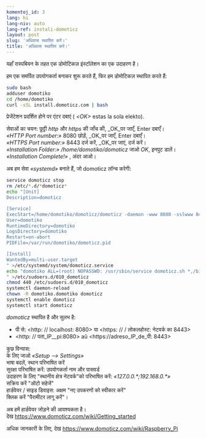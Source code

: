 ```yaml
---
komentoj_id: 3
lang: hi
lang-niv: auto
lang-ref: instali-domoticz
layout: post
slug: 'अधिवास स्थापित करें।'
title: 'अधिवास स्थापित करें।'
---
```


यहाँ रास्पबियन के तहत एक डोमोटिकज़ इंस्टॉलेशन का एक उदाहरण है।

हम एक समर्पित उपयोगकर्ता बनाकर शुरू करते हैं, फिर हम डोमोटिकज़ स्थापित करते हैं:
```bash
sudo bash
adduser domotiko
cd /home/domotiko
curl -sSL install.domoticz.com | bash
```
प्रेजेंटेशन प्रदर्शित होने पर एंटर दबाएं ( _\<OK>_ estas la sola elekto).  
  
  
सेवाओं का चयन: छुट्टी _http_ और _https_ की जाँच की, _OK_पर जाएँ, Enter दबाएँ।  
_«HTTP Port number:»_ 8080 छोड़ें, _OK_पर जाएँ, Enter दबाएँ।  
_«HTTPS Port number:»_ 8443 दर्ज करें, _OK_पर जाएं, दर्ज करें।  
_«Installation Folder:»_     _/home/domotiko/domoticz_  जाओ   _OK_, इनपुट डालें।    
 _«Installation Complete!»_  , अंदर आओ। 


अब हम सेवा _«systemd»_ बनाते हैं, जो domoticz लॉन्च करेगी:
```bash
service domoticz stop
rm /etc/*.d/*domoticz*
echo "[Unit]
Description=domoticz

[Service]
ExecStart=/home/domotiko/domoticz/domoticz -daemon -www 8080 -sslwww 8443 -pidfile /var/run/domotiko/domoticz.pid
User=domotiko
RuntimeDirectory=domotiko
LogsDirectory=domotiko
Restart=on-abort
PIDFile=/var/run/domotiko/domoticz.pid

[Install]
WantedBy=multi-user.target
" >/etc/systemd/system/domoticz.service
echo "domotiko ALL=(root) NOPASSWD: /usr/sbin/service domoticz.sh *,/bin/systemctl stop domoticz.service,/bin/systemctl start domoticz.service
" >/etc/sudoers.d/010_domoticz
chmod 440 /etc/sudoers.d/010_domoticz
systemctl daemon-reload
chown -R domotiko.domotiko domoticz
systemctl enable domoticz
systemctl start domoticz
```

_domoticz_ स्थापित है और सुलभ है:
* पी से: <http: // localhost: 8080> या <https: // / लोकलहोस्ट: नेटवर्क का 8443>
*  <http: // पता_IP__pi:8080> aŭ <https://adreso_IP_de_पी: 8443>

कुछ विन्यास:  
के लिए जाओ _«Setup --> Settings»_  
भाषा बदलें, स्थान परिभाषित करें  
सुरक्षा परिभाषित करें: उपयोगकर्ता नाम और पासवर्ड  
उदाहरण के लिए "स्थानीय क्षेत्र नेटवर्क"को परिभाषित करें: _«127.0.0.\*;192.168.0.*»_  
सक्रिय करें "ऑटो सहेजें"  
हार्डवेयर / साइड डिवाइस: अक्षम "नए उपकरणों को स्वीकार करें"  
क्लिक करें "पैरामीटर लागू करें"।  

अब हमें हार्डवेयर जोड़ने की आवश्यकता है।  
देख <https://www.domoticz.com/wiki/Getting_started>


अधिक जानकारी के लिए,
देख <https://www.domoticz.com/wiki/Raspberry_Pi>

